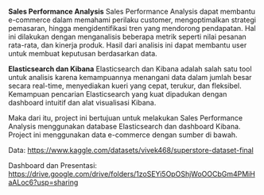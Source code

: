**Sales Performance Analysis**
Sales Performance Analysis dapat membantu e-commerce dalam memahami perilaku customer, mengoptimalkan strategi pemasaran, hingga mengidentifikasi tren yang mendorong pendapatan. Hal ini dilakukan dengan menganalisis beberapa metrik seperti nilai pesanan rata-rata, dan kinerja produk. Hasil dari analisis ini dapat membantu user untuk membuat keputusan berdasarkan data.

**Elasticsearch dan Kibana**
Elasticsearch dan Kibana adalah salah satu tool untuk analisis karena kemampuannya menangani data dalam jumlah besar secara real-time, menyediakan kueri yang cepat, terukur, dan fleksibel. Kemampuan pencarian Elasticsearch yang kuat dipadukan dengan dashboard intuitif dan alat visualisasi Kibana.

Maka dari itu, project ini bertujuan untuk melakukan Sales Performance Analysis menggunakan database Elasticsearch dan dashboard Kibana. Project ini menggunakan data e-commerce dengan sumber di bawah.

Data: https://www.kaggle.com/datasets/vivek468/superstore-dataset-final

Dashboard dan Presentasi: https://drive.google.com/drive/folders/1zoSEYi5OpOShjWoOOCbGm4PMiHaALoc6?usp=sharing
